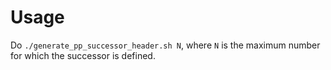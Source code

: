# Usage

Do `./generate_pp_successor_header.sh N`,
where `N` is the maximum number for which the successor is defined.
